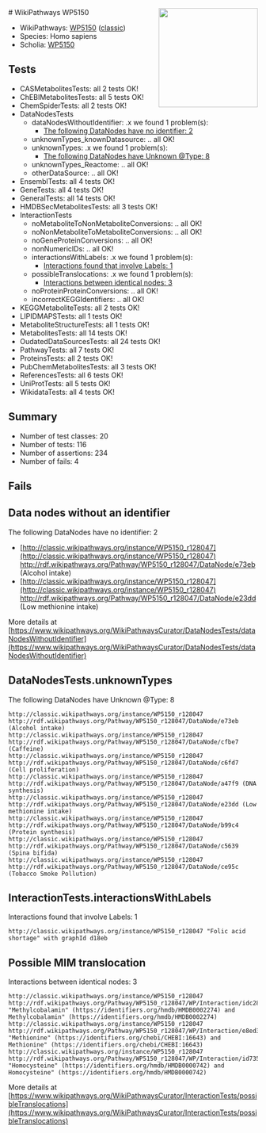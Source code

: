 <img style="float: right; width: 200px" src="https://upload.wikimedia.org/wikipedia/commons/thumb/8/83/Wplogo_with_text_500.png/640px-Wplogo_with_text_500.png" />
# WikiPathways WP5150

* WikiPathways: [WP5150](https://wikipathways.org/pathways/WP5150) ([classic](https://classic.wikipathways.org/instance/WP5150))
* Species: Homo sapiens
* Scholia: [WP5150](https://scholia.toolforge.org/wikipathways/WP5150)
## Tests
* CASMetabolitesTests: all 2 tests OK!
* ChEBIMetabolitesTests: all 5 tests OK!
* ChemSpiderTests: all 2 tests OK!
* DataNodesTests
    * dataNodesWithoutIdentifier: .x we found 1 problem(s):
        * [The following DataNodes have no identifier: 2](#d2d32fa1)
    * unknownTypes_knownDatasource: .. all OK!
    * unknownTypes: .x we found 1 problem(s):
        * [The following DataNodes have Unknown @Type: 8](#839973e6)
    * unknownTypes_Reactome: .. all OK!
    * otherDataSource: .. all OK!
* EnsemblTests: all 4 tests OK!
* GeneTests: all 4 tests OK!
* GeneralTests: all 14 tests OK!
* HMDBSecMetabolitesTests: all 3 tests OK!
* InteractionTests
    * noMetaboliteToNonMetaboliteConversions: .. all OK!
    * noNonMetaboliteToMetaboliteConversions: .. all OK!
    * noGeneProteinConversions: .. all OK!
    * nonNumericIDs: .. all OK!
    * interactionsWithLabels: .x we found 1 problem(s):
        * [Interactions found that involve Labels: 1](#630d2678)
    * possibleTranslocations: .x we found 1 problem(s):
        * [Interactions between identical nodes: 3](#1c118208)
    * noProteinProteinConversions: .. all OK!
    * incorrectKEGGIdentifiers: .. all OK!
* KEGGMetaboliteTests: all 2 tests OK!
* LIPIDMAPSTests: all 1 tests OK!
* MetaboliteStructureTests: all 1 tests OK!
* MetabolitesTests: all 14 tests OK!
* OudatedDataSourcesTests: all 24 tests OK!
* PathwayTests: all 7 tests OK!
* ProteinsTests: all 2 tests OK!
* PubChemMetabolitesTests: all 3 tests OK!
* ReferencesTests: all 6 tests OK!
* UniProtTests: all 5 tests OK!
* WikidataTests: all 4 tests OK!


## Summary

* Number of test classes: 20
* Number of tests: 116
* Number of assertions: 234
* Number of fails: 4

## Fails

<a name="d2d32fa1" />

## Data nodes without an identifier

The following DataNodes have no identifier: 2

* [http://classic.wikipathways.org/instance/WP5150_r128047](http://classic.wikipathways.org/instance/WP5150_r128047) http://rdf.wikipathways.org/Pathway/WP5150_r128047/DataNode/e73eb (Alcohol intake)
* [http://classic.wikipathways.org/instance/WP5150_r128047](http://classic.wikipathways.org/instance/WP5150_r128047) http://rdf.wikipathways.org/Pathway/WP5150_r128047/DataNode/e23dd (Low methionine intake)


More details at [https://www.wikipathways.org/WikiPathwaysCurator/DataNodesTests/dataNodesWithoutIdentifier](https://www.wikipathways.org/WikiPathwaysCurator/DataNodesTests/dataNodesWithoutIdentifier)

<a name="839973e6" />

## DataNodesTests.unknownTypes

The following DataNodes have Unknown @Type: 8
```
http://classic.wikipathways.org/instance/WP5150_r128047 http://rdf.wikipathways.org/Pathway/WP5150_r128047/DataNode/e73eb (Alcohol intake)
http://classic.wikipathways.org/instance/WP5150_r128047 http://rdf.wikipathways.org/Pathway/WP5150_r128047/DataNode/cfbe7 (Caffeine)
http://classic.wikipathways.org/instance/WP5150_r128047 http://rdf.wikipathways.org/Pathway/WP5150_r128047/DataNode/c6fd7 (Cell proliferation)
http://classic.wikipathways.org/instance/WP5150_r128047 http://rdf.wikipathways.org/Pathway/WP5150_r128047/DataNode/a47f9 (DNA synthesis)
http://classic.wikipathways.org/instance/WP5150_r128047 http://rdf.wikipathways.org/Pathway/WP5150_r128047/DataNode/e23dd (Low methionine intake)
http://classic.wikipathways.org/instance/WP5150_r128047 http://rdf.wikipathways.org/Pathway/WP5150_r128047/DataNode/b99c4 (Protein synthesis)
http://classic.wikipathways.org/instance/WP5150_r128047 http://rdf.wikipathways.org/Pathway/WP5150_r128047/DataNode/c5639 (Spina bifida)
http://classic.wikipathways.org/instance/WP5150_r128047 http://rdf.wikipathways.org/Pathway/WP5150_r128047/DataNode/ce95c (Tobacco Smoke Pollution)
```

<a name="630d2678" />

## InteractionTests.interactionsWithLabels

Interactions found that involve Labels: 1
```
http://classic.wikipathways.org/instance/WP5150_r128047 "Folic acid shortage" with graphId d18eb
```

<a name="1c118208" />

## Possible MIM translocation

Interactions between identical nodes: 3
```
http://classic.wikipathways.org/instance/WP5150_r128047 http://rdf.wikipathways.org/Pathway/WP5150_r128047/WP/Interaction/idc2833ac2 "Methylcobalamin" (https://identifiers.org/hmdb/HMDB0002274) and 
Methylcobalamin" (https://identifiers.org/hmdb/HMDB0002274)
http://classic.wikipathways.org/instance/WP5150_r128047 http://rdf.wikipathways.org/Pathway/WP5150_r128047/WP/Interaction/e8ed3 "Methionine" (https://identifiers.org/chebi/CHEBI:16643) and 
Methionine" (https://identifiers.org/chebi/CHEBI:16643)
http://classic.wikipathways.org/instance/WP5150_r128047 http://rdf.wikipathways.org/Pathway/WP5150_r128047/WP/Interaction/id735c4dc4 "Homocysteine" (https://identifiers.org/hmdb/HMDB0000742) and 
Homocysteine" (https://identifiers.org/hmdb/HMDB0000742)
```

More details at [https://www.wikipathways.org/WikiPathwaysCurator/InteractionTests/possibleTranslocations](https://www.wikipathways.org/WikiPathwaysCurator/InteractionTests/possibleTranslocations)

